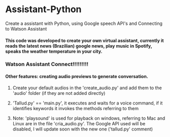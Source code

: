 # Assistant-Python
Create a assistant with Python, using Google speech API's and Connecting to Watson Assistant

#### This code was developed to create your own virtual assistant, currently it reads the latest news (Brazilian) google news, play music in Spotify, speaks the weather temperature in your city.
### Watson Assistant Connect!!!!!!!!!
#### Other features: creating audio previews to generate conversation.

1. Create your default audios in the 'create_audio.py' and add them to the 'audio' folder (if they are not added directly)

2. 'Tallud.py' == 'main.py', it executes and waits for a voice command, if it identifies keywords it invokes the methods referring to them

3. Note: 'playsound' is used for playback on windows, referring to Mac and Linux are in the file 'cria_audio.py'. The Google API used will be disabled, I will update soon with the new one ('tallud.py' comment)
